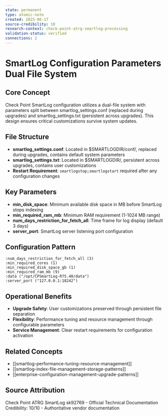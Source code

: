 ```yaml
---
state: permanent
type: atomic-note
created: 2025-06-17
source-credibility: 10
research-context: check-point-atrg-smartlog-processing
validation-status: verified
connections: 2
---
```


# SmartLog Configuration Parameters Dual File System

## Core Concept
Check Point SmartLog configuration utilizes a dual-file system with parameters split between smartlog_settings.conf (replaced during upgrades) and smartlog_settings.txt (persistent across upgrades). This design ensures critical customizations survive system updates.

## File Structure
- **smartlog_settings.conf**: Located in $SMARTLOGDIR/conf/, replaced during upgrades, contains default system parameters
- **smartlog_settings.txt**: Located in $SMARTLOGDIR/, persistent across upgrades, contains user customizations
- **Restart Requirement**: `smartlogstop;smartlogstart` required after any configuration changes

## Key Parameters
- **min_disk_space**: Minimum available disk space in MB before SmartLog stops indexing
- **min_required_ram_mb**: Minimum RAM requirement (1-1024 MB range)
- **num_days_restriction_for_fetch_all**: Time frame for log display (default 3 days)
- **server_port**: SmartLog server listening port configuration

## Configuration Pattern
```
:num_days_restriction_for_fetch_all (3)
:min_required_cores (1)
:min_required_disk_space_gb (1)
:min_required_ram_mb (9)
:data ("/opt/CPSmartLog-R75.40/data")
:server_port ("127.0.0.1:18242")
```

## Operational Benefits
- **Upgrade Safety**: User customizations preserved through persistent file separation
- **Flexibility**: Performance tuning and resource management through configurable parameters
- **Service Management**: Clear restart requirements for configuration activation

## Related Concepts
- [[smartlog-performance-tuning-resource-management]]
- [[smartlog-index-file-management-storage-patterns]]
- [[enterprise-configuration-management-upgrade-patterns]]

## Source Attribution
Check Point ATRG SmartLog sk92769 - Official Technical Documentation
Credibility: 10/10 - Authoritative vendor documentation